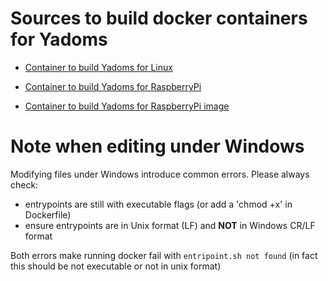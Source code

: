 # Sources to build docker containers for Yadoms

 - [Container to build Yadoms for Linux](build-linux/README.md)

 - [Container to build Yadoms for RaspberryPi](build-raspberrypi/README.md)

  - [Container to build Yadoms for RaspberryPi image](build-raspberrypi-image/README.md)

# Note when editing under Windows

Modifying files under Windows introduce common errors. Please always check:
 * entrypoints are still with executable flags (or add a 'chmod +x' in Dockerfile)
 * ensure entrypoints are in Unix format (LF) and **NOT** in Windows CR/LF format
 
Both errors make running docker fail with ```entripoint.sh not found``` (in fact this should be not executable or not in unix format)

